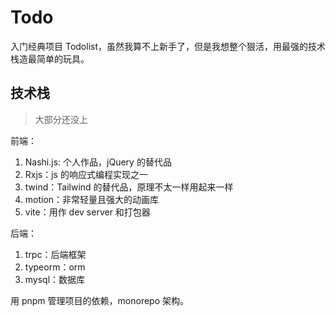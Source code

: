 # Todo

入门经典项目 Todolist，虽然我算不上新手了，但是我想整个狠活，用最强的技术栈造最简单的玩具。

## 技术栈

> 大部分还没上

前端：

1. Nashi.js: 个人作品，jQuery 的替代品
2. Rxjs：js 的响应式编程实现之一
3. twind：Tailwind 的替代品，原理不太一样用起来一样
4. motion：非常轻量且强大的动画库
5. vite：用作 dev server 和打包器

后端：

1. trpc：后端框架
2. typeorm：orm
3. mysql：数据库

用 pnpm 管理项目的依赖，monorepo 架构。
